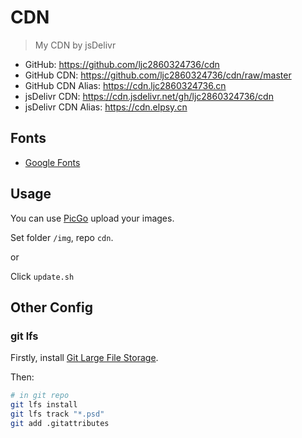 # CDN

> My CDN by jsDelivr

- GitHub: <https://github.com/ljc2860324736/cdn>
- GitHub CDN: <https://github.com/ljc2860324736/cdn/raw/master>
- GitHub CDN Alias: <https://cdn.ljc2860324736.cn>
- jsDelivr CDN: <https://cdn.jsdelivr.net/gh/ljc2860324736/cdn>
- jsDelivr CDN Alias: <https://cdn.elpsy.cn>

## Fonts

- [Google Fonts](https://fonts.google.com/)

## Usage

You can use [PicGo](https://github.com/Molunerfinn/PicGo) upload your images.

Set folder `/img`, repo `cdn`.

or

Click `update.sh`

## Other Config

### git lfs

Firstly, install [Git Large File Storage](https://git-lfs.github.com/).

Then:

```sh
# in git repo
git lfs install
git lfs track "*.psd"
git add .gitattributes
```

